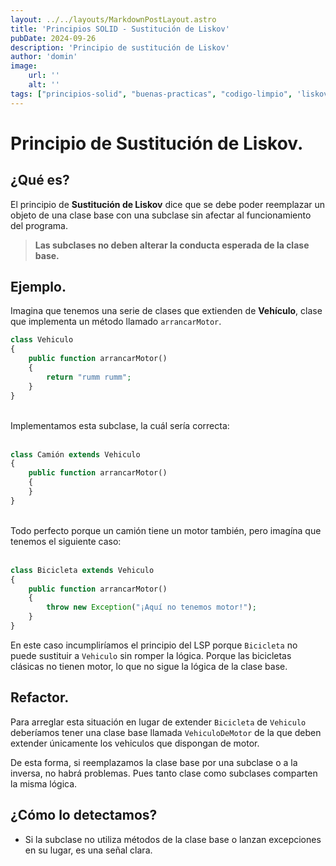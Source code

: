 ```yaml
---
layout: ../../layouts/MarkdownPostLayout.astro
title: 'Principios SOLID - Sustitución de Liskov'
pubDate: 2024-09-26
description: 'Principio de sustitución de Liskov'
author: 'domin'
image:
    url: ''
    alt: ''
tags: ["principios-solid", "buenas-practicas", "codigo-limpio", 'liskov']
---
```


# Principio de Sustitución de Liskov.

## ¿Qué es?
El principio de **Sustitución de Liskov** dice que se debe poder reemplazar un objeto de una clase base con una subclase sin afectar al funcionamiento del programa.

> **Las subclases no deben alterar la conducta esperada de la clase base.**

## Ejemplo.
Imagina que tenemos una serie de clases que extienden de **Vehículo**, clase que implementa un método llamado `arrancarMotor`.

```php
class Vehiculo
{
    public function arrancarMotor()
    {
        return "rumm rumm";
    }
}
```
<br>
Implementamos esta subclase, la cuál sería correcta:
<br><br>

```php
class Camión extends Vehiculo
{
    public function arrancarMotor()
    {
    }
}
```

<br>
Todo perfecto porque un camión tiene un motor también, pero imagína que tenemos el siguiente caso:
<br><br>


```php
class Bicicleta extends Vehiculo
{
    public function arrancarMotor()
    {
        throw new Exception("¡Aquí no tenemos motor!");
    }
}
```

En este caso incumpliríamos el principio del LSP porque `Bicicleta` no puede sustituir a `Vehiculo` sin romper la lógica. Porque las bicicletas clásicas no tienen motor, lo que no sigue la lógica de la clase base.

## Refactor.
Para arreglar esta situación en lugar de extender `Bicicleta` de `Vehiculo` deberíamos tener una clase base llamada `VehiculoDeMotor` de la que deben extender únicamente los vehiculos que dispongan de motor.

De esta forma, si reemplazamos la clase base por una subclase o a la inversa, no habrá problemas. Pues tanto clase como subclases comparten la misma lógica.

## ¿Cómo lo detectamos?
- Si la subclase no utiliza métodos de la clase base o lanzan excepciones en su lugar, es una señal clara.